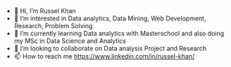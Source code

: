 - 👋 Hi, I’m Russel Khan
- 👀 I’m interested in Data analytics, Data Mining, Web Development, Research, Problem Solving
- 🌱 I’m currently learning Data analytics with Masterschool and also doing my MSc in Data Science and Analytics
- 💞️ I’m looking to collaborate on Data analysis Project and Research
- 📫 How to reach me https://www.linkedin.com/in/russel-khan/

<!---
Rasel31/Rasel31 is a ✨ special ✨ repository because its `README.md` (this file) appears on your GitHub profile.
You can click the Preview link to take a look at your changes.
--->
